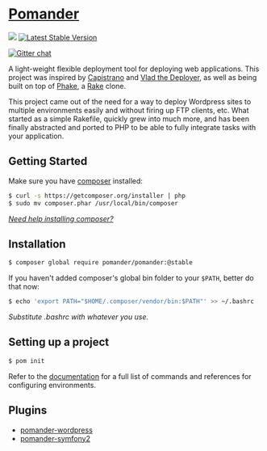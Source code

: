 [Pomander](http://tamagokun.github.io/pomander/)
=======

![](https://api.travis-ci.org/tamagokun/pomander.png?branch=master)
[![Latest Stable Version](https://poser.pugx.org/pomander/pomander/v/stable.png)](https://packagist.org/packages/pomander/pomander)

[![Gitter chat](https://badges.gitter.im/tamagokun/pomander.png)](https://gitter.im/tamagokun/pomander)

A light-weight flexible deployment tool for deploying web applications. This project was inspired by [Capistrano](https://github.com/capistrano/capistrano) and [Vlad the Deployer](http://rubyhitsquad.com/Vlad_the_Deployer.html), as well as being built on top of [Phake](https://github.com/jaz303/phake), a [Rake](http://rake.rubyforge.org/) clone.

This project came out of the need for a way to deploy Wordpress sites to multiple environments easily and without firing up FTP clients, etc. What started as a simple Rakefile, quickly grew into much more, and has been finally abstracted and ported to PHP to be able to fully integrate tasks with your application.

Getting Started
---------------

Make sure you have [composer](http://getcomposer.org/) installed:

```bash
$ curl -s https://getcomposer.org/installer | php
$ sudo mv composer.phar /usr/local/bin/composer
```

[_Need help installing composer?_](http://getcomposer.org/doc/00-intro.md#installation-nix)

Installation
------------

```bash
$ composer global require pomander/pomander:@stable
```

If you haven't added composer's global bin folder to your `$PATH`, better do that now:

```bash
$ echo 'export PATH="$HOME/.composer/vendor/bin:$PATH"' >> ~/.bashrc
```

_Substitute .bashrc with whatever you use._

Setting up a project
--------------------

```bash
$ pom init
```

Refer to the [documentation](http://tamagokun.github.io/pomander/) for a full list of commands and references for configuring environments.


Plugins
-------

* [pomander-wordpress](https://github.com/tamagokun/pomander-wordpress)
* [pomander-symfony2](https://github.com/leopoiroux/pomander-symfony2)
